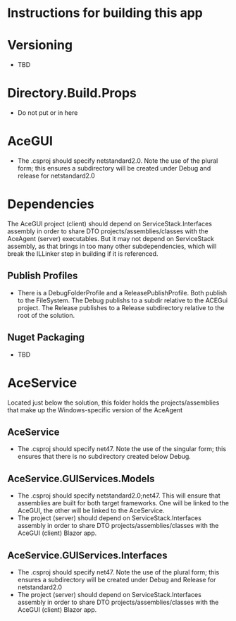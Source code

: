 <H1> Instructions for building this app 

# Versioning
- TBD

# Directory.Build.Props
- Do not put <TargetFramework> or <TargetFrameworks> in here

# AceGUI
- The .csproj should specify <TargetFrameworks>netstandard2.0</TargetFrameworks>. Note the use of the plural form; this ensures a subdirectory will be created under Debug and release for netstandard2.0

# Dependencies
The AceGUI project (client) should depend on ServiceStack.Interfaces assembly in order to share DTO projects/assemblies/classes with the AceAgent (server) executables. But it may not depend on ServiceStack assembly, as that brings in too many other subdependencies, which will break the ILLinker step in building if it is referenced.

## Publish Profiles
- There is a DebugFolderProfile and a ReleasePublishProfile. Both publish to the FileSystem. The Debug publishs to a subdir relative to the ACEGui project. The Release publishes to a Release subdirectory relative to the root of the solution.

## Nuget Packaging
- TBD

# AceService
Located just below the solution, this folder holds the projects/assemblies that make up the Windows-specific version of the AceAgent
## AceService
- The .csproj should specify  <TargetFramework>net47</TargetFramework>. Note the use of the singular form; this ensures that there is no subdirectory created below Debug.

## AceService.GUIServices.Models
- The .csproj should specify <TargetFrameworks>netstandard2.0;net47</TargetFrameworks>. This will ensure that assemblies are built for both target frameworks. One will be linked to the AceGUI, the other will be linked to the AceService.
- The project (server) should depend on ServiceStack.Interfaces assembly in order to share DTO projects/assemblies/classes with the AceGUI (client) Blazor app.

## AceService.GUIServices.Interfaces
- The .csproj should specify <TargetFrameworks>net47</TargetFrameworks>. Note the use of the plural form; this ensures a subdirectory will be created under Debug and Release  for netstandard2.0
- The project (server) should depend on ServiceStack.Interfaces assembly in order to share DTO projects/assemblies/classes with the AceGUI (client) Blazor app.